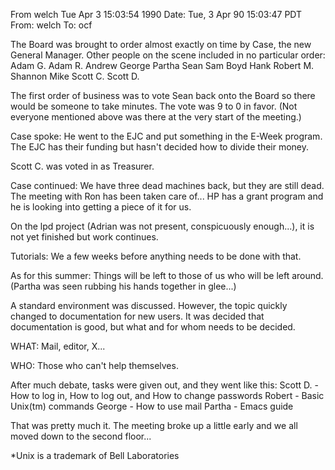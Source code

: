 From welch  Tue Apr  3 15:03:54 1990
Date: Tue, 3 Apr 90 15:03:47 PDT
From: welch
To: ocf

The Board was brought to order almost exactly on time by Case, the new
General Manager.  Other people on the scene included in no particular
order:
                Adam G.                         Adam R.
                Andrew                          George
                Partha                          Sean
                Sam                             Boyd
                Hank                            Robert M.
                Shannon                         Mike
                Scott C.                        Scott D.

The first order of business was to vote Sean back onto the Board so there
would be someone to take minutes.  The vote was 9 to 0 in favor.  (Not
everyone mentioned above was there at the very start of the meeting.)

Case spoke:  He went to the EJC and put something in the E-Week program.
The EJC has their funding but hasn't decided how to divide their money.

Scott C. was voted in as Treasurer.

Case continued:  We have three dead machines back, but they are still dead.
The meeting with Ron has been taken care of...
HP has a grant program and he is looking into getting a piece of it for us.

On the lpd project (Adrian was not present, conspicuously enough...), it
is not yet finished but work continues.

Tutorials:  We a few weeks before anything needs to be done with that.

As for this summer:  Things will be left to those of us who will be left
around.  (Partha was seen rubbing his hands together in glee...)

A standard environment was discussed.  However, the topic quickly changed to
documentation for new users.  It was decided that documentation is good, but
what and for whom needs to be decided.

WHAT:  Mail, editor, X...

WHO:  Those who can't help themselves.

After much debate, tasks were given out, and they went like this:
Scott D. - How to log in, How to log out, and How to change passwords
Robert - Basic Unix(tm) commands
George - How to use mail
Partha - Emacs guide

That was pretty much it.  The meeting broke up a little early and we all
moved down to the second floor...

*Unix is a trademark of Bell Laboratories
